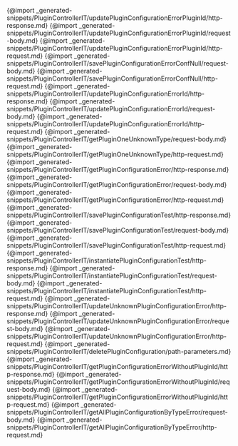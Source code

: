 
{@import _generated-snippets/PluginControllerIT/updatePluginConfigurationErrorPluginId/http-response.md}
{@import _generated-snippets/PluginControllerIT/updatePluginConfigurationErrorPluginId/request-body.md}
{@import _generated-snippets/PluginControllerIT/updatePluginConfigurationErrorPluginId/http-request.md}
{@import _generated-snippets/PluginControllerIT/savePluginConfigurationErrorConfNull/request-body.md}
{@import _generated-snippets/PluginControllerIT/savePluginConfigurationErrorConfNull/http-request.md}
{@import _generated-snippets/PluginControllerIT/updatePluginConfigurationErrorId/http-response.md}
{@import _generated-snippets/PluginControllerIT/updatePluginConfigurationErrorId/request-body.md}
{@import _generated-snippets/PluginControllerIT/updatePluginConfigurationErrorId/http-request.md}
{@import _generated-snippets/PluginControllerIT/getPluginOneUnknownType/request-body.md}
{@import _generated-snippets/PluginControllerIT/getPluginOneUnknownType/http-request.md}
{@import _generated-snippets/PluginControllerIT/getPluginConfigurationError/http-response.md}
{@import _generated-snippets/PluginControllerIT/getPluginConfigurationError/request-body.md}
{@import _generated-snippets/PluginControllerIT/getPluginConfigurationError/http-request.md}
{@import _generated-snippets/PluginControllerIT/savePluginConfigurationTest/http-response.md}
{@import _generated-snippets/PluginControllerIT/savePluginConfigurationTest/request-body.md}
{@import _generated-snippets/PluginControllerIT/savePluginConfigurationTest/http-request.md}
{@import _generated-snippets/PluginControllerIT/instantiatePluginConfigurationTest/http-response.md}
{@import _generated-snippets/PluginControllerIT/instantiatePluginConfigurationTest/request-body.md}
{@import _generated-snippets/PluginControllerIT/instantiatePluginConfigurationTest/http-request.md}
{@import _generated-snippets/PluginControllerIT/updateUnknownPluginConfigurationError/http-response.md}
{@import _generated-snippets/PluginControllerIT/updateUnknownPluginConfigurationError/request-body.md}
{@import _generated-snippets/PluginControllerIT/updateUnknownPluginConfigurationError/http-request.md}
{@import _generated-snippets/PluginControllerIT/deletePluginConfiguration/path-parameters.md}
{@import _generated-snippets/PluginControllerIT/getPluginConfigurationErrorWithoutPluginId/http-response.md}
{@import _generated-snippets/PluginControllerIT/getPluginConfigurationErrorWithoutPluginId/request-body.md}
{@import _generated-snippets/PluginControllerIT/getPluginConfigurationErrorWithoutPluginId/http-request.md}
{@import _generated-snippets/PluginControllerIT/getAllPluginConfigurationByTypeError/request-body.md}
{@import _generated-snippets/PluginControllerIT/getAllPluginConfigurationByTypeError/http-request.md}
